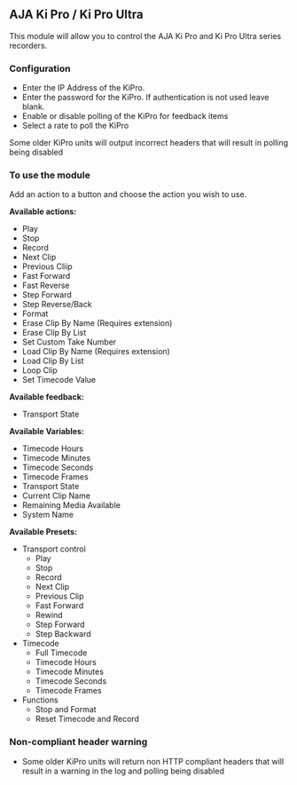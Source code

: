 ## AJA Ki Pro / Ki Pro Ultra

This module will allow you to control the AJA Ki Pro and Ki Pro Ultra series recorders.

### Configuration
* Enter the IP Address of the KiPro.
* Enter the password for the KiPro. If authentication is not used leave blank.
* Enable or disable polling of the KiPro for feedback items
* Select a rate to poll the KiPro

Some older KiPro units will output incorrect headers that will result in polling being disabled

### To use the module
Add an action to a button and choose the action you wish to use.

**Available actions:**
* Play
* Stop
* Record
* Next Clip
* Previous Cliip
* Fast Forward
* Fast Reverse
* Step Forward
* Step Reverse/Back
* Format
* Erase Clip By Name (Requires extension)
* Erase Clip By List
* Set Custom Take Number
* Load Clip By Name (Requires extension)
* Load Clip By List
* Loop Clip
* Set Timecode Value

**Available feedback:**
* Transport State

**Available Variables:**
* Timecode Hours
* Timecode Minutes
* Timecode Seconds
* Timecode Frames
* Transport State
* Current Clip Name
* Remaining Media Available
* System Name

**Available Presets:**
* Transport control
  * Play
  * Stop
  * Record
  * Next Clip
  * Previous Clip
  * Fast Forward
  * Rewind
  * Step Forward
  * Step Backward
* Timecode
  * Full Timecode
  * Timecode Hours
  * Timecode Minutes
  * Timecode Seconds
  * Timecode Frames
* Functions
  * Stop and Format
  * Reset Timecode and Record

### Non-compliant header warning
* Some older KiPro units will return non HTTP compliant headers that will result in a warning in the log and polling being disabled
